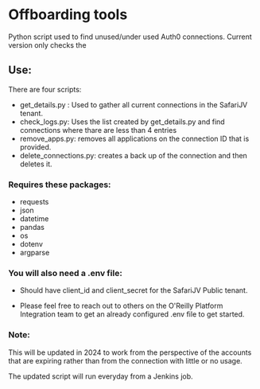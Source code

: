 # Offboarding tools 

Python script used to find unused/under used Auth0 connections.  Current version only checks the 


## Use: 

There are four scripts: 

- get_details.py : Used to gather all current connections in the SafariJV tenant. 
- check_logs.py: Uses the list created by get_details.py and find connections where thare are less than 4 entries
- remove_apps.py: removes all applications on the connection ID that is provided. 
- delete_connections.py:  creates a back up of the connection and then deletes it. 

### Requires these packages: 

- requests
- json 
- datetime 
- pandas
- os 
- dotenv 
- argparse 

### You will also need a .env file:
- Should have client_id and client_secret for the SafariJV Public tenant. 

- Please feel free to reach out to others on the O'Reilly Platform Integration team to get an already configured .env file to get started.  

### Note: 

This will be updated in 2024 to work from the perspective of the accounts that are expiring rather than from the connection with little or no usage.   

The updated script will run everyday from a Jenkins job.  




